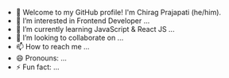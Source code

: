 - 👋 Welcome to my GitHub profile! I'm Chirag Prajapati (he/him).
- 👀 I’m interested in Frontend Developer ...
- 🌱 I’m currently learning JavaScript & React JS ...
- 💞️ I’m looking to collaborate on ...
- 📫 How to reach me ...
- 😄 Pronouns: ...
- ⚡ Fun fact: ...

<!---
chirag207/chirag207 is a ✨ special ✨ repository because its `README.md` (this file) appears on your GitHub profile.
You can click the Preview link to take a look at your changes.
--->
